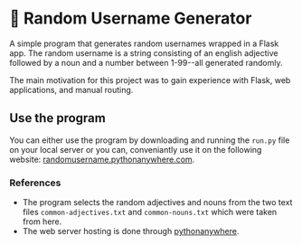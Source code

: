 # 🎲 Random Username Generator
A simple program that generates random usernames wrapped in a Flask app. The random username is a string consisting of an english adjective
followed by a noun and a number between 1-99--all generated randomly.

The main motivation for this project was to gain experience with Flask, web applications, and manual routing. 

## Use the program
You can either use the program by downloading and running the `run.py` file on your local server or you can, conveniantly use it on the following website: [randomusername.pythonanywhere.com](http://randomusername.pythonanywhere.com/). 


### References
- The program selects the random adjectives and nouns from the two text files `common-adjectives.txt` and `common-nouns.txt` which were taken from here. 
- The web server hosting is done through [pythonanywhere](https://www.pythonanywhere.com/). 

